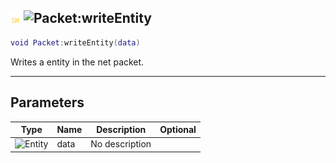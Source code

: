 ## ![shared](../../.gitbook/assets/shared.png) ![Packet](./readme/packet "mention"):writeEntity

```lua
void Packet:writeEntity(data)
```

Writes a entity in the net packet.

------
## Parameters

| Type   | Name | Description | Optional |
| ------ | ---- | ----------- | -------: |
| ![Entity](./readme/entity "mention") | data | No description |  |

